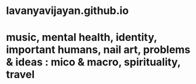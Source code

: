 # lavanyavijayan.github.io

# music, mental health, identity, important humans, nail art, problems & ideas : mico & macro, spirituality, travel

